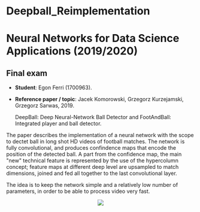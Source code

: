 # Deepball_Reimplementation

# Neural Networks for Data Science Applications (2019/2020)
## Final exam 

* **Student**: Egon Ferri (1700963).
* **Reference paper / topic**: Jacek Komorowski, Grzegorz Kurzejamski, Grzegorz Sarwas, 2019.

    DeepBall: Deep Neural-Network Ball Detector and FootAndBall: Integrated player and ball detector.
 
The paper describes the implementation of a neural network with the scope to dectet ball in long shot HD videos of football matches.
The network is fully convolutional, and produces confindence maps that encode the position of the detected ball.
A part from the confidence map, the main "new" technical feature is represented by the use of the hypercolumn concept;
feature maps at different deep level are upsampled to match dimensions, joined and fed all together to the last convolutional layer.

The idea is to keep the network simple and a relatively low number of parameters, in order to be able to process video very fast.
 
<p align="center">
  <img src="mini_gif.gif">
</p>

